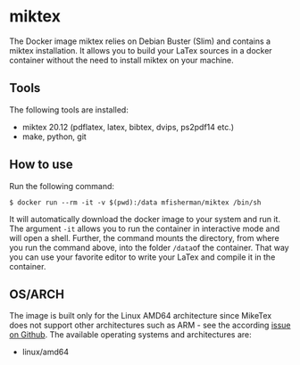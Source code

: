 # miktex
The Docker image miktex relies on Debian Buster (Slim) and contains a miktex installation.
It allows you to build your LaTex sources in a docker container without the need to install miktex on your machine.


## Tools
The following tools are installed:
- miktex 20.12 (pdflatex, latex, bibtex, dvips, ps2pdf14 etc.)
- make, python, git

## How to use
Run the following command:
```
$ docker run --rm -it -v $(pwd):/data mfisherman/miktex /bin/sh
```
It will automatically download the docker image to your system and run it.
The argument `-it` allows you to run the container in interactive mode and will open a shell.
Further, the command mounts the directory, from where you run the command above, into the folder `/data`of the container.
That way you can use your favorite editor to write your LaTex and compile it in the container.

## OS/ARCH
The image is built only for the Linux AMD64 architecture since MikeTex does not support other architectures such as ARM - see the according [issue on Github](https://github.com/MiKTeX/miktex/issues/240).
The available operating systems and architectures are:

 - linux/amd64

